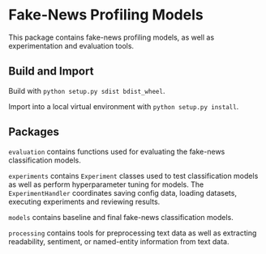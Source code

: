 # Fake-News Profiling Models
This package contains fake-news profiling models, as well as experimentation and evaluation tools.

## Build and Import
Build with `python setup.py sdist bdist_wheel`.

Import into a local virtual environment with `python setup.py install`.

## Packages
`evaluation` contains functions used for evaluating the fake-news classification models.

`experiments` contains `Experiment` classes used to test classification models as well as perform hyperparameter tuning
for models. The `ExperimentHandler` coordinates saving config data, loading datasets, executing experiments and 
reviewing results.

`models` contains baseline and final fake-news classification models.

`processing` contains tools for preprocessing text data as well as extracting readability, sentiment, or named-entity 
information from text data.
